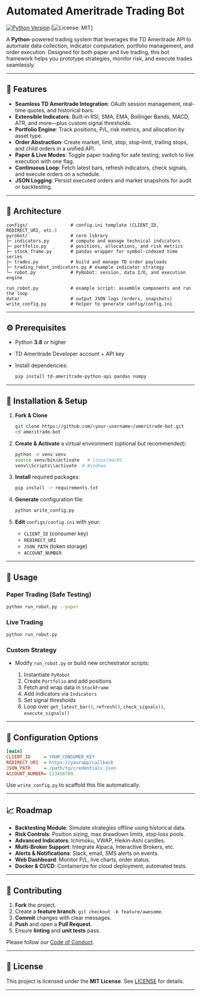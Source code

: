# Automated Ameritrade Trading Bot

[![Python Version](https://img.shields.io/badge/python-3.8%2B-blue.svg)](#) \[![License: MIT](https://img.shields.io/badge/license-MIT-green.svg)]

A **Python**-powered trading system that leverages the TD Ameritrade API to automate data collection, indicator computation, portfolio management, and order execution. Designed for both paper and live trading, this bot framework helps you prototype strategies, monitor risk, and execute trades seamlessly.

---

## 🚀 Features

* **Seamless TD Ameritrade Integration**: OAuth session management, real-time quotes, and historical bars.
* **Extensible Indicators**: Built‑in RSI, SMA, EMA, Bollinger Bands, MACD, ATR, and more—plus custom signal thresholds.
* **Portfolio Engine**: Track positions, P/L, risk metrics, and allocation by asset type.
* **Order Abstraction**: Create market, limit, stop, stop‑limit, trailing stops, and child orders in a unified API.
* **Paper & Live Modes**: Toggle paper trading for safe testing; switch to live execution with one flag.
* **Continuous Loop**: Fetch latest bars, refresh indicators, check signals, and execute orders on a schedule.
* **JSON Logging**: Persist executed orders and market snapshots for audit or backtesting.

---

## 📐 Architecture

```
configs/                # config.ini template (CLIENT_ID, REDIRECT_URI, etc.)
pyrobot/                # core library
├─ indicators.py        # compute and manage technical indicators
├─ portfolio.py         # positions, allocations, and risk metrics
├─ stock_frame.py       # pandas wrapper for symbol-indexed time series
├─ trades.py            # build and manage TD order payloads
├─ trading_robot_indicators.py # example indicator strategy
└─ robot.py             # PyRobot: session, data I/O, and execution engine

run_robot.py            # example script: assemble components and run the loop
data/                   # output JSON logs (orders, snapshots)
write_config.py         # helper to generate config/config.ini
```

---

## ⚙️ Prerequisites

* Python **3.8** or higher
* TD Ameritrade Developer account + API key
* Install dependencies:

  ```bash
  pip install td-ameritrade-python-api pandas numpy
  ```

---

## 🔧 Installation & Setup

1. **Fork & Clone**

   ```bash
   git clone https://github.com/<your-username>/ameritrade-bot.git
   cd ameritrade-bot
   ```
2. **Create & Activate** a virtual environment (optional but recommended):

   ```bash
   python -m venv venv
   source venv/bin/activate   # Linux/macOS
   venv\\Scripts\\activate  # Windows
   ```
3. **Install** required packages:

   ```bash
   pip install -r requirements.txt
   ```
4. **Generate** configuration file:

   ```bash
   python write_config.py
   ```
5. **Edit** `configs/config.ini` with your:

   * `CLIENT_ID` (consumer key)
   * `REDIRECT_URI`
   * `JSON_PATH` (token storage)
   * `ACCOUNT_NUMBER`

---

## 🎯 Usage

### Paper Trading (Safe Testing)

```bash
python run_robot.py --paper
```

### Live Trading

```bash
python run_robot.py
```

### Custom Strategy

* Modify `run_robot.py` or build new orchestrator scripts:

  1. Instantiate `PyRobot`
  2. Create `Portfolio` and add positions
  3. Fetch and wrap data in `StockFrame`
  4. Add indicators via `Indicators`
  5. Set signal thresholds
  6. Loop over `get_latest_bar()`, `refresh()`, `check_signals()`, `execute_signals()`

---

## 🔧 Configuration Options

```ini
[main]
CLIENT_ID     = YOUR_CONSUMER_KEY
REDIRECT_URI  = https://yourapp/callback
JSON_PATH     = /path/to/credentials.json
ACCOUNT_NUMBER= 123456789
```

Use `write_config.py` to scaffold this file automatically.

---

## 📈 Roadmap

* **Backtesting Module**: Simulate strategies offline using historical data.
* **Risk Controls**: Position sizing, max drawdown limits, stop‑loss pools.
* **Advanced Indicators**: Ichimoku, VWAP, Heikin‑Ashi candles.
* **Multi‑Broker Support**: Integrate Alpaca, Interactive Brokers, etc.
* **Alerts & Notifications**: Slack, email, SMS alerts on events.
* **Web Dashboard**: Monitor P/L, live charts, order status.
* **Docker & CI/CD**: Containerize for cloud deployment, automated tests.

---

## 🤝 Contributing

1. **Fork** the project.
2. Create a **feature branch**: `git checkout -b feature/awesome`.
3. **Commit** changes with clear messages.
4. **Push** and open a **Pull Request**.
5. Ensure **linting** and **unit tests** pass.

Please follow our [Code of Conduct](CODE_OF_CONDUCT.md).

---

## 📄 License

This project is licensed under the **MIT License**. See [LICENSE](LICENSE) for details.

---
